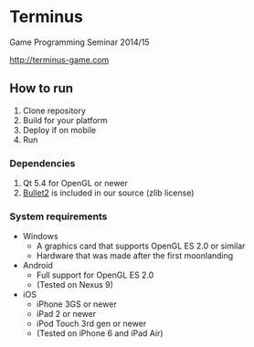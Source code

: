 Terminus
============

Game Programming Seminar 2014/15

http://terminus-game.com

## How to run

1. Clone repository
2. Build for your platform
3. Deploy if on mobile
4. Run

### Dependencies

1. Qt 5.4 for OpenGL or newer
2. [Bullet2](https://github.com/bulletphysics/bullet3) is included in our source (zlib license)

### System requirements

* Windows
  * A graphics card that supports OpenGL ES 2.0 or similar
  * Hardware that was made after the first moonlanding
* Android
  * Full support for OpenGL ES 2.0
  * (Tested on Nexus 9)
* iOS
  * iPhone 3GS or newer
  * iPad 2 or newer
  * iPod Touch 3rd gen or newer
  * (Tested on iPhone 6 and iPad Air)
